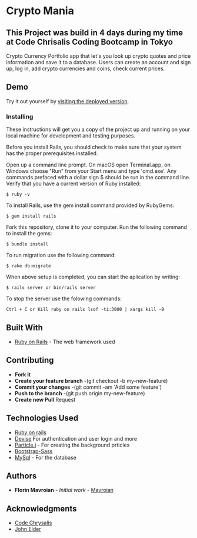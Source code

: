 # Crypto Mania

## This Project was build in 4 days during my time at Code Chrisalis Coding Bootcamp in Tokyo

Crypto Currency Portfolio app that let's you look up crypto quotes and price information and save it to a database.
Users can create an account and sign up, log in, add crypto currencies and coins, check current prices.

## Demo

Try it out yourself by [visiting the deployed version](https://crypto-mania.herokuapp.com).

### Installing

These instructions will get you a copy of the project up and running on your local machine for development and testing purposes.

Before you install Rails, you should check to make sure that your system has the proper prerequisites installed.

Open up a command line prompt. On macOS open Terminal.app, on Windows choose "Run" from your Start menu and type 'cmd.exe'. Any commands prefaced with a dollar sign \$ should be run in the command line. Verify that you have a current version of Ruby installed:

```
$ ruby -v
```

To install Rails, use the gem install command provided by RubyGems:

```
$ gem install rails
```

Fork this repository, clone it to your computer.
Run the following command to install the gems:

```
$ bundle install
```

To run migration use the following command:

```
$ rake db:migrate
```

When above setup is completed, you can start the aplication by writing:

```
$ rails server or bin/rails server
```
To stop the server use the folowing commands:
 ```
 Ctrl + C or Kill ruby on rails lsof -ti:3000 | xargs kill -9
 ```

## Built With

- [Ruby on Rails](https://rubyonrails.org/) - The web framework used

## Contributing

- **Fork it**
- **Create your feature branch** -(git checkout -b my-new-feature)
- **Commit your changes** -(git commit -am 'Add some feature')
- **Push to the branch** -(git push origin my-new-feature)
- **Create new Pull** Request

## Technologies Used

- [Ruby on rails](hhttps://github.com/rails/rails)
- [Devise](https://github.com/plataformatec/devise) For authentication and user login and more
- [Particle.j](https://github.com/VincentGarreau/particles.js/) - For creating the background prticles
- [Bootstrap-Sass](https://maven.apache.org/)
- [MySql](https://www.mongodb.com/) - For the database

## Authors

- **Florin Mavroian** - _Initial work_ - [Mavroian](https://github.com/mavroian)

## Acknowledgments

- [Code Chrysalis](https://www.codechrysalis.io/)
- [John Elder](https://codemy.com/)

